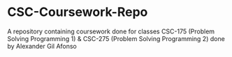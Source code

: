 # CSC-Coursework-Repo
A repository containing coursework done for classes CSC-175 (Problem Solving Programming 1) & CSC-275 (Problem Solving Programming 2) done by Alexander Gil Afonso

